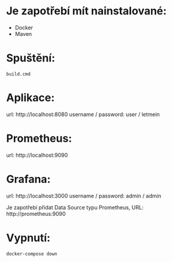 # Je zapotřebí mít nainstalované:

- Docker
- Maven

# Spuštění:

	build.cmd

# Aplikace:

url: http://localhost:8080
username / password: user / letmein

# Prometheus:

url: http://localhost:9090

# Grafana:

url: http://localhost:3000
username / password: admin / admin

Je zapotřebí přidat Data Source typu Prometheus, URL: http://prometheus:9090


# Vypnutí:

	docker-compose down